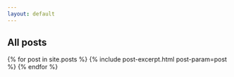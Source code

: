 ```yaml
---
layout: default
---
```

## All posts

<div class="posts">
{% for post in site.posts %}
    {% include post-excerpt.html post-param=post  %}
{% endfor %}
</div>